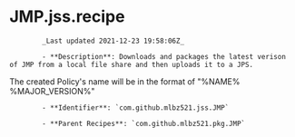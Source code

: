 # JMP.jss.recipe

            _Last updated 2021-12-23 19:58:06Z_

            - **Description**: Downloads and packages the latest verison of JMP from a local file share and then uploads it to a JPS.

The created Policy's name will be in the format of "%NAME% %MAJOR_VERSION%"

            - **Identifier**: `com.github.mlbz521.jss.JMP`

            - **Parent Recipes**: `com.github.mlbz521.pkg.JMP`